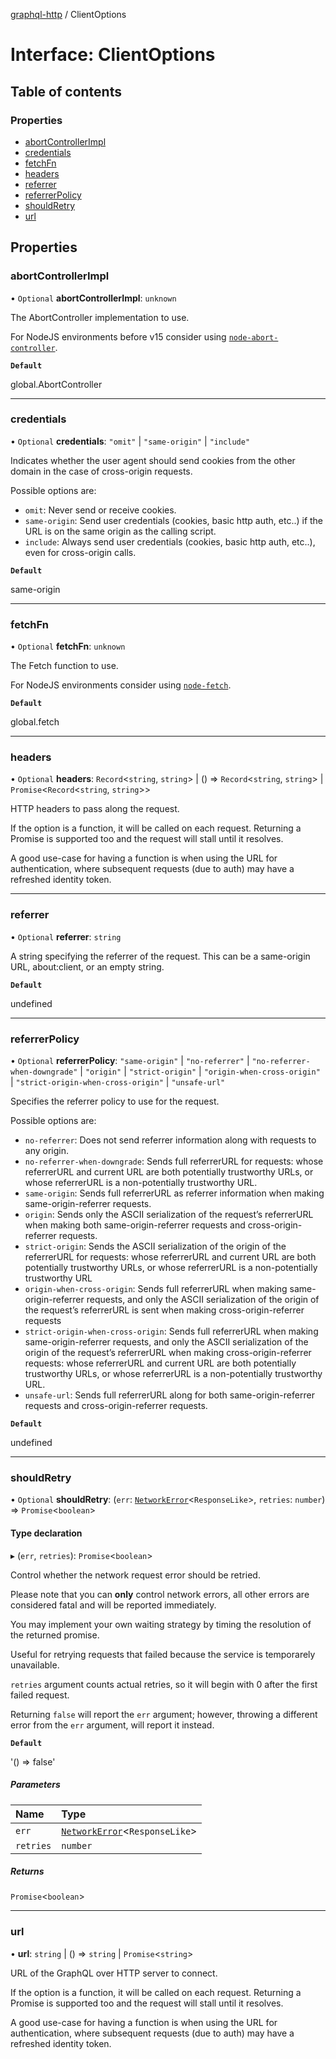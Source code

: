 [graphql-http](../README.md) / ClientOptions

# Interface: ClientOptions

## Table of contents

### Properties

- [abortControllerImpl](ClientOptions.md#abortcontrollerimpl)
- [credentials](ClientOptions.md#credentials)
- [fetchFn](ClientOptions.md#fetchfn)
- [headers](ClientOptions.md#headers)
- [referrer](ClientOptions.md#referrer)
- [referrerPolicy](ClientOptions.md#referrerpolicy)
- [shouldRetry](ClientOptions.md#shouldretry)
- [url](ClientOptions.md#url)

## Properties

### abortControllerImpl

• `Optional` **abortControllerImpl**: `unknown`

The AbortController implementation to use.

For NodeJS environments before v15 consider using [`node-abort-controller`](https://github.com/southpolesteve/node-abort-controller).

**`Default`**

global.AbortController

___

### credentials

• `Optional` **credentials**: ``"omit"`` \| ``"same-origin"`` \| ``"include"``

Indicates whether the user agent should send cookies from the other domain in the case
of cross-origin requests.

Possible options are:
  - `omit`: Never send or receive cookies.
  - `same-origin`: Send user credentials (cookies, basic http auth, etc..) if the URL is on the same origin as the calling script.
  - `include`: Always send user credentials (cookies, basic http auth, etc..), even for cross-origin calls.

**`Default`**

same-origin

___

### fetchFn

• `Optional` **fetchFn**: `unknown`

The Fetch function to use.

For NodeJS environments consider using [`node-fetch`](https://github.com/node-fetch/node-fetch).

**`Default`**

global.fetch

___

### headers

• `Optional` **headers**: `Record`<`string`, `string`\> \| () => `Record`<`string`, `string`\> \| `Promise`<`Record`<`string`, `string`\>\>

HTTP headers to pass along the request.

If the option is a function, it will be called on each request.
Returning a Promise is supported too and the request will stall until it
resolves.

A good use-case for having a function is when using the URL for authentication,
where subsequent requests (due to auth) may have a refreshed identity token.

___

### referrer

• `Optional` **referrer**: `string`

A string specifying the referrer of the request. This can be a same-origin URL, about:client, or an empty string.

**`Default`**

undefined

___

### referrerPolicy

• `Optional` **referrerPolicy**: ``"same-origin"`` \| ``"no-referrer"`` \| ``"no-referrer-when-downgrade"`` \| ``"origin"`` \| ``"strict-origin"`` \| ``"origin-when-cross-origin"`` \| ``"strict-origin-when-cross-origin"`` \| ``"unsafe-url"``

Specifies the referrer policy to use for the request.

Possible options are:
  - `no-referrer`: Does not send referrer information along with requests to any origin.
  - `no-referrer-when-downgrade`: Sends full referrerURL for requests: whose referrerURL and current URL are both potentially trustworthy URLs, or whose referrerURL is a non-potentially trustworthy URL.
  - `same-origin`: Sends full referrerURL as referrer information when making same-origin-referrer requests.
  - `origin`: Sends only the ASCII serialization of the request’s referrerURL when making both same-origin-referrer requests and cross-origin-referrer requests.
  - `strict-origin`: Sends the ASCII serialization of the origin of the referrerURL for requests: whose referrerURL and current URL are both potentially trustworthy URLs, or whose referrerURL is a non-potentially trustworthy URL
  - `origin-when-cross-origin`: Sends full referrerURL when making same-origin-referrer requests, and only the ASCII serialization of the origin of the request’s referrerURL is sent when making cross-origin-referrer requests
  - `strict-origin-when-cross-origin`: Sends full referrerURL when making same-origin-referrer requests, and only the ASCII serialization of the origin of the request’s referrerURL when making cross-origin-referrer requests: whose referrerURL and current URL are both potentially trustworthy URLs, or whose referrerURL is a non-potentially trustworthy URL.
  - `unsafe-url`: Sends full referrerURL along for both same-origin-referrer requests and cross-origin-referrer requests.

**`Default`**

undefined

___

### shouldRetry

• `Optional` **shouldRetry**: (`err`: [`NetworkError`](../classes/NetworkError.md)<`ResponseLike`\>, `retries`: `number`) => `Promise`<`boolean`\>

#### Type declaration

▸ (`err`, `retries`): `Promise`<`boolean`\>

Control whether the network request error should be retried.

Please note that you can **only** control network errors, all other
errors are considered fatal and will be reported immediately.

You may implement your own waiting strategy by timing the resolution of the returned promise.

Useful for retrying requests that failed because the service is temporarely unavailable.

`retries` argument counts actual retries, so it will begin with
0 after the first failed request.

Returning `false` will report the `err` argument; however, throwing a different error from
the `err` argument, will report it instead.

**`Default`**

'() => false'

##### Parameters

| Name | Type |
| :------ | :------ |
| `err` | [`NetworkError`](../classes/NetworkError.md)<`ResponseLike`\> |
| `retries` | `number` |

##### Returns

`Promise`<`boolean`\>

___

### url

• **url**: `string` \| () => `string` \| `Promise`<`string`\>

URL of the GraphQL over HTTP server to connect.

If the option is a function, it will be called on each request.
Returning a Promise is supported too and the request will stall until it
resolves.

A good use-case for having a function is when using the URL for authentication,
where subsequent requests (due to auth) may have a refreshed identity token.
